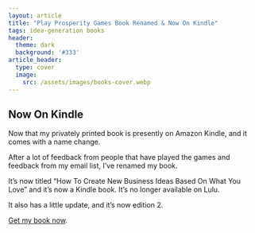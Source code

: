 ```yaml
---
layout: article
title: "Play Prosperity Games Book Renamed & Now On Kindle"
tags: idea-generation books
header:
  theme: dark
  background: '#333'
article_header:
  type: cover
  image:
    src: /assets/images/books-cover.webp
---
```

## Now On Kindle
Now that my privately printed book is presently on Amazon Kindle, and it comes with a name change.

After a lot of feedback from people that have played the games and feedback from my email list, I’ve renamed my book.

It’s now titled “How To Create New Business Ideas Based On What You Love” and it’s now a Kindle book. It’s no longer available on Lulu.

It also has a little update, and it’s now edition 2.

[Get my book now](https://amzn.to/3oZlRrW).